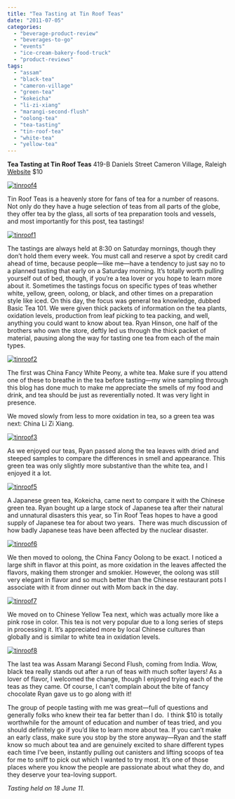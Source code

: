 ```yaml
---
title: "Tea Tasting at Tin Roof Teas"
date: "2011-07-05"
categories:
  - "beverage-product-review"
  - "beverages-to-go"
  - "events"
  - "ice-cream-bakery-food-truck"
  - "product-reviews"
tags:
  - "assam"
  - "black-tea"
  - "cameron-village"
  - "green-tea"
  - "kokeicha"
  - "li-zi-xiang"
  - "marangi-second-flush"
  - "oolong-tea"
  - "tea-tasting"
  - "tin-roof-tea"
  - "white-tea"
  - "yellow-tea"
---
```


**Tea Tasting at Tin Roof Teas** 419-B Daniels Street Cameron Village, Raleigh [Website](http://tinroofteas.com/) $10




<div class="caption">

[![](http://s3.amazonaws.com/thegourmez-wpmedia/2011/06/tinroof4.jpg "tinroof4")](http://s3.amazonaws.com/thegourmez-wpmedia/2011/06/tinroof4.jpg)</div>


Tin Roof Teas is a heavenly store for fans of tea for a number of reasons. Not only do they have a huge selection of teas from all parts of the globe, they offer tea by the glass, all sorts of tea preparation tools and vessels, and most importantly for this post, tea tastings!




<div class="caption">

[![](http://s3.amazonaws.com/thegourmez-wpmedia/2011/06/tinroof1.jpg "tinroof1")](http://s3.amazonaws.com/thegourmez-wpmedia/2011/06/tinroof1.jpg)</div>


The tastings are always held at 8:30 on Saturday mornings, though they don’t hold them every week. You must call and reserve a spot by credit card ahead of time, because people—like me—have a tendency to just say no to a planned tasting that early on a Saturday morning. It’s totally worth pulling yourself out of bed, though, if you’re a tea lover or you hope to learn more about it. Sometimes the tastings focus on specific types of teas whether white, yellow, green, oolong, or black, and other times on a preparation style like iced. On this day, the focus was general tea knowledge, dubbed Basic Tea 101. We were given thick packets of information on the tea plants, oxidation levels, production from leaf picking to tea packing, and well, anything you could want to know about tea. Ryan Hinson, one half of the brothers who own the store, deftly led us through the thick packet of material, pausing along the way for tasting one tea from each of the main types.

[![](http://s3.amazonaws.com/thegourmez-wpmedia/2011/06/tinroof2.jpg "tinroof2")](http://s3.amazonaws.com/thegourmez-wpmedia/2011/06/tinroof2.jpg)

The first was China Fancy White Peony, a white tea. Make sure if you attend one of these to breathe in the tea before tasting—my wine sampling through this blog has done much to make me appreciate the smells of my food and drink, and tea should be just as reverentially noted. It was very light in presence.

We moved slowly from less to more oxidation in tea, so a green tea was next: China Li Zi Xiang.

[![](http://s3.amazonaws.com/thegourmez-wpmedia/2011/06/tinroof3.jpg "tinroof3")](http://s3.amazonaws.com/thegourmez-wpmedia/2011/06/tinroof3.jpg)

As we enjoyed our teas, Ryan passed along the tea leaves with dried and steeped samples to compare the differences in smell and appearance. This green tea was only slightly more substantive than the white tea, and I enjoyed it a lot.

[![](http://s3.amazonaws.com/thegourmez-wpmedia/2011/06/tinroof5.jpg "tinroof5")](http://s3.amazonaws.com/thegourmez-wpmedia/2011/06/tinroof5.jpg)

A Japanese green tea, Kokeicha, came next to compare it with the Chinese green tea. Ryan bought up a large stock of Japanese tea after their natural and unnatural disasters this year, so Tin Roof Teas hopes to have a good supply of Japanese tea for about two years.  There was much discussion of how badly Japanese teas have been affected by the nuclear disaster.

[![](http://s3.amazonaws.com/thegourmez-wpmedia/2011/06/tinroof6.jpg "tinroof6")](http://s3.amazonaws.com/thegourmez-wpmedia/2011/06/tinroof6.jpg)

We then moved to oolong, the China Fancy Oolong to be exact. I noticed a large shift in flavor at this point, as more oxidation in the leaves affected the flavors, making them stronger and smokier. However, the oolong was still very elegant in flavor and so much better than the Chinese restaurant pots I associate with it from dinner out with Mom back in the day.

[![](http://s3.amazonaws.com/thegourmez-wpmedia/2011/06/tinroof7.jpg "tinroof7")](http://s3.amazonaws.com/thegourmez-wpmedia/2011/06/tinroof7.jpg)

We moved on to Chinese Yellow Tea next, which was actually more like a pink rose in color. This tea is not very popular due to a long series of steps in processing it. It’s appreciated more by local Chinese cultures than globally and is similar to white tea in oxidation levels.

[![](http://s3.amazonaws.com/thegourmez-wpmedia/2011/06/tinroof8.jpg "tinroof8")](http://s3.amazonaws.com/thegourmez-wpmedia/2011/06/tinroof8.jpg)

The last tea was Assam Marangi Second Flush, coming from India. Wow, black tea really stands out after a run of teas with much softer layers! As a lover of flavor, I welcomed the change, though I enjoyed trying each of the teas as they came. Of course, I can’t complain about the bite of fancy chocolate Ryan gave us to go along with it!

The group of people tasting with me was great—full of questions and generally folks who knew their tea far better than I do.  I think $10 is totally worthwhile for the amount of education and number of teas tried, and you should definitely go if you’d like to learn more about tea. If you can’t make an early class, make sure you stop by the store anyway—Ryan and the staff know so much about tea and are genuinely excited to share different types each time I’ve been, instantly pulling out canisters and lifting scoops of tea for me to sniff to pick out which I wanted to try most. It’s one of those places where you know the people are passionate about what they do, and they deserve your tea-loving support.

_Tasting held on 18 June 11._
